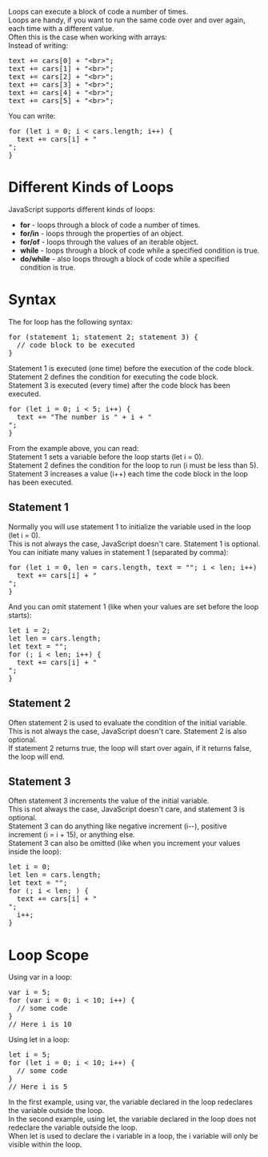 Loops can execute a block of code a number of times.
<br>
Loops are handy, if you want to run the same code over and over again, each time with a different value.
<br>
Often this is the case when working with arrays:
<br>
Instead of writing:
<pre>
text += cars[0] + "&lt;br&gt;";
text += cars[1] + "&lt;br&gt;";
text += cars[2] + "&lt;br&gt;";
text += cars[3] + "&lt;br&gt;";
text += cars[4] + "&lt;br&gt;";
text += cars[5] + "&lt;br&gt;";
</pre>
You can write:
<pre>
for (let i = 0; i < cars.length; i++) {
  text += cars[i] + "<br>";
}
</pre>
<h1>Different Kinds of Loops</h1>
JavaScript supports different kinds of loops:
<ul>
  <li><b>for</b> - loops through a block of code a number of times.</li>
  <li><b>for/in</b> - loops through the properties of an object.</li>
  <li><b>for/of</b> - loops through the values of an iterable object.</li>
  <li><b>while</b> - loops through a block of code while a specified condition is true.</li>
  <li><b>do/while</b> - also loops through a block of code while a specified condition is true.</li>
</ul>
<h1>Syntax</h1>
The for loop has the following syntax:
<pre>
for (statement 1; statement 2; statement 3) {
  // code block to be executed
}
</pre>
Statement 1 is executed (one time) before the execution of the code block.
<br>
Statement 2 defines the condition for executing the code block.
<br>
Statement 3 is executed (every time) after the code block has been executed.
<pre>
for (let i = 0; i < 5; i++) {
  text += "The number is " + i + "<br>";
}
</pre>
From the example above, you can read:
<br>
Statement 1 sets a variable before the loop starts (let i = 0).
<br>
Statement 2 defines the condition for the loop to run (i must be less than 5).
<br>
Statement 3 increases a value (i++) each time the code block in the loop has been executed.
<h2>Statement 1</h2>
Normally you will use statement 1 to initialize the variable used in the loop (let i = 0).
<br>
This is not always the case, JavaScript doesn't care. Statement 1 is optional.
<br>
You can initiate many values in statement 1 (separated by comma):
<pre>
for (let i = 0, len = cars.length, text = ""; i < len; i++) {
  text += cars[i] + "<br>";
}
</pre>
And you can omit statement 1 (like when your values are set before the loop starts):
<pre>
let i = 2;
let len = cars.length;
let text = "";
for (; i < len; i++) {
  text += cars[i] + "<br>";
}
</pre>
<h2>Statement 2</h2>
Often statement 2 is used to evaluate the condition of the initial variable.
<br>
This is not always the case, JavaScript doesn't care. Statement 2 is also optional.
<br>
If statement 2 returns true, the loop will start over again, if it returns false, the loop will end.
<h2>Statement 3</h2>
Often statement 3 increments the value of the initial variable.
<br>
This is not always the case, JavaScript doesn't care, and statement 3 is optional.
<br>
Statement 3 can do anything like negative increment (i--), positive increment (i = i + 15), or anything else.
<br>
Statement 3 can also be omitted (like when you increment your values inside the loop):
<pre>
let i = 0;
let len = cars.length;
let text = "";
for (; i < len; ) {
  text += cars[i] + "<br>";
  i++;
}
</pre>
<h1>Loop Scope</h1>
Using var in a loop:
<pre>
var i = 5;
for (var i = 0; i < 10; i++) {
  // some code
}
// Here i is 10
</pre>
Using let in a loop:
<pre>
let i = 5;
for (let i = 0; i < 10; i++) {
  // some code
}
// Here i is 5
</pre>
In the first example, using var, the variable declared in the loop redeclares the variable outside the loop.
<br>
In the second example, using let, the variable declared in the loop does not redeclare the variable outside the loop.
<br>
When let is used to declare the i variable in a loop, the i variable will only be visible within the loop.
